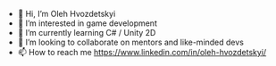 - 👋 Hi, I’m Oleh Hvozdetskyi
- 👀 I’m interested in game development
- 🌱 I’m currently learning C# / Unity 2D
- 💞️ I’m looking to collaborate on mentors and like-minded devs
- 📫 How to reach me https://www.linkedin.com/in/oleh-hvozdetskyi/

<!---
smrtmind/smrtmind is a ✨ special ✨ repository because its `README.md` (this file) appears on your GitHub profile.
You can click the Preview link to take a look at your changes.
--->

